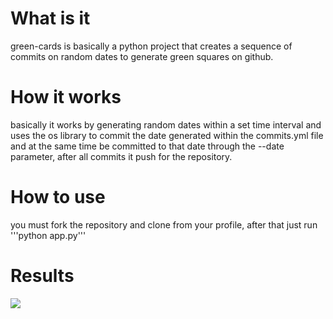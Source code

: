 # What is it
green-cards is basically a python project that creates a sequence of commits on random dates to generate green squares on github.

# How it works
basically it works by generating random dates within a set time interval and uses the os library to commit the date generated within the commits.yml file and at the same time be committed to that date through the --date parameter, after all commits it push for the repository.

# How to use
you must fork the repository and clone from your profile, after that just run '''python app.py'''

# Results
<img src="https://i.imgur.com/JuONa2m.png">
